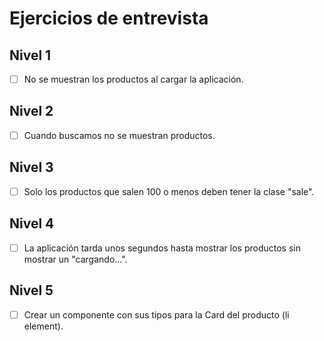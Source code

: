 # Ejercicios de entrevista

## Nivel 1
- [ ] No se muestran los productos al cargar la aplicación.

## Nivel 2
- [ ] Cuando buscamos no se muestran productos.

## Nivel 3
- [ ] Solo los productos que salen 100 o menos deben tener la clase "sale".

## Nivel 4
- [ ] La aplicación tarda unos segundos hasta mostrar los productos sin mostrar un "cargando...".

## Nivel 5
- [ ] Crear un componente con sus tipos para la Card del producto (li element).